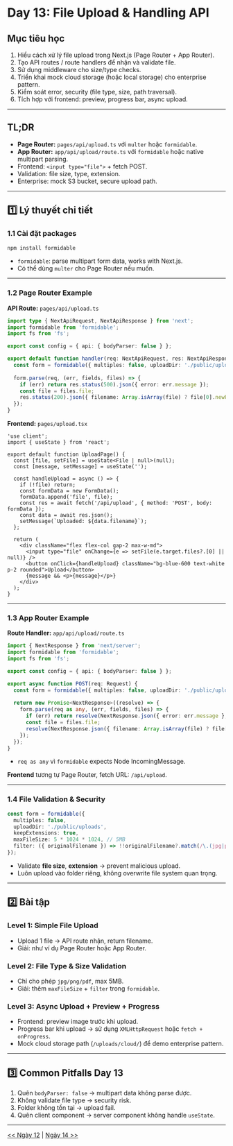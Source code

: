 # Day 13: File Upload & Handling API

## Mục tiêu học

1. Hiểu cách xử lý file upload trong Next.js (Page Router + App Router).
2. Tạo API routes / route handlers để nhận và validate file.
3. Sử dụng middleware cho size/type checks.
4. Triển khai mock cloud storage (hoặc local storage) cho enterprise pattern.
5. Kiểm soát error, security (file type, size, path traversal).
6. Tích hợp với frontend: preview, progress bar, async upload.

---

## TL;DR

* **Page Router:** `pages/api/upload.ts` với `multer` hoặc `formidable`.
* **App Router:** `app/api/upload/route.ts` với `formidable` hoặc native multipart parsing.
* Frontend: `<input type="file">` + fetch POST.
* Validation: file size, type, extension.
* Enterprise: mock S3 bucket, secure upload path.

---

## 1️⃣ Lý thuyết chi tiết

### 1.1 Cài đặt packages

```bash
npm install formidable
```

* `formidable`: parse multipart form data, works with Next.js.
* Có thể dùng `multer` cho Page Router nếu muốn.

---

### 1.2 Page Router Example

**API Route:** `pages/api/upload.ts`

```ts
import type { NextApiRequest, NextApiResponse } from 'next';
import formidable from 'formidable';
import fs from 'fs';

export const config = { api: { bodyParser: false } };

export default function handler(req: NextApiRequest, res: NextApiResponse) {
  const form = formidable({ multiples: false, uploadDir: './public/uploads', keepExtensions: true });
  
  form.parse(req, (err, fields, files) => {
    if (err) return res.status(500).json({ error: err.message });
    const file = files.file;
    res.status(200).json({ filename: Array.isArray(file) ? file[0].newFilename : file.newFilename });
  });
}
```

**Frontend:** `pages/upload.tsx`

```tsx
'use client';
import { useState } from 'react';

export default function UploadPage() {
  const [file, setFile] = useState<File | null>(null);
  const [message, setMessage] = useState('');

  const handleUpload = async () => {
    if (!file) return;
    const formData = new FormData();
    formData.append('file', file);
    const res = await fetch('/api/upload', { method: 'POST', body: formData });
    const data = await res.json();
    setMessage(`Uploaded: ${data.filename}`);
  };

  return (
    <div className="flex flex-col gap-2 max-w-md">
      <input type="file" onChange={e => setFile(e.target.files?.[0] || null)} />
      <button onClick={handleUpload} className="bg-blue-600 text-white p-2 rounded">Upload</button>
      {message && <p>{message}</p>}
    </div>
  );
}
```

---

### 1.3 App Router Example

**Route Handler:** `app/api/upload/route.ts`

```ts
import { NextResponse } from 'next/server';
import formidable from 'formidable';
import fs from 'fs';

export const config = { api: { bodyParser: false } };

export async function POST(req: Request) {
  const form = formidable({ multiples: false, uploadDir: './public/uploads', keepExtensions: true });
  
  return new Promise<NextResponse>((resolve) => {
    form.parse(req as any, (err, fields, files) => {
      if (err) return resolve(NextResponse.json({ error: err.message }, { status: 500 }));
      const file = files.file;
      resolve(NextResponse.json({ filename: Array.isArray(file) ? file[0].newFilename : file.newFilename }));
    });
  });
}
```

* `req as any` vì `formidable` expects Node IncomingMessage.

**Frontend** tương tự Page Router, fetch URL: `/api/upload`.

---

### 1.4 File Validation & Security

```ts
const form = formidable({
  multiples: false,
  uploadDir: './public/uploads',
  keepExtensions: true,
  maxFileSize: 5 * 1024 * 1024, // 5MB
  filter: ({ originalFilename }) => !!originalFilename?.match(/\.(jpg|png|pdf)$/i),
});
```

* Validate **file size**, **extension** → prevent malicious upload.
* Luôn upload vào folder riêng, không overwrite file system quan trọng.

---

## 2️⃣ Bài tập

### Level 1: Simple File Upload

* Upload 1 file → API route nhận, return filename.
* Giải: như ví dụ Page Router hoặc App Router.

### Level 2: File Type & Size Validation

* Chỉ cho phép `jpg/png/pdf`, max 5MB.
* Giải: thêm `maxFileSize` + `filter` trong `formidable`.

### Level 3: Async Upload + Preview + Progress

* Frontend: preview image trước khi upload.
* Progress bar khi upload → sử dụng `XMLHttpRequest` hoặc `fetch + onProgress`.
* Mock cloud storage path (`/uploads/cloud/`) để demo enterprise pattern.

---

## 3️⃣ Common Pitfalls Day 13

1. Quên `bodyParser: false` → multipart data không parse được.
2. Không validate file type → security risk.
3. Folder không tồn tại → upload fail.
4. Quên client component → server component không handle `useState`.

---

[<< Ngày 12](./Day12.md) | [Ngày 14 >>](./Day14.md)